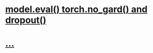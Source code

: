 # [model.eval() torch.no_gard()  and dropout()](https://androidkt.com/use-of-model-eval-and-with-torch-no_grad-in-pytorch-model-evaluate/)
# [...](https://blog.csdn.net/songyu0120/article/details/103884586)
